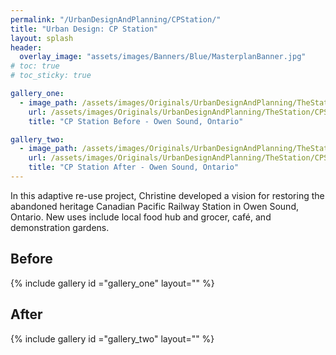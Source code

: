 ```yaml
---
permalink: "/UrbanDesignAndPlanning/CPStation/"
title: "Urban Design: CP Station"
layout: splash
header:
  overlay_image: "assets/images/Banners/Blue/MasterplanBanner.jpg"
# toc: true
# toc_sticky: true

gallery_one:
  - image_path: /assets/images/Originals/UrbanDesignAndPlanning/TheStation/CPStationBefore.jpg
    url: /assets/images/Originals/UrbanDesignAndPlanning/TheStation/CPStationBefore.jpg
    title: "CP Station Before - Owen Sound, Ontario"

gallery_two:
  - image_path: /assets/images/Originals/UrbanDesignAndPlanning/TheStation/CPStationAfter.jpg
    url: /assets/images/Originals/UrbanDesignAndPlanning/TheStation/CPStationAfter.jpg
    title: "CP Station After - Owen Sound, Ontario"
---
```


In this adaptive re-use project, Christine developed a vision
for restoring the abandoned heritage Canadian Pacific Railway
Station in Owen Sound, Ontario. New uses include local food
hub and grocer, café, and demonstration gardens.

Before
------

{% include gallery id ="gallery_one" layout="" %}


After
-----

{% include gallery id ="gallery_two" layout="" %}

